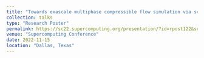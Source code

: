 ```yaml
---
title: "Towards exascale multiphase compressible flow simulation via scalable interface capturing-based solvers and GPU acceleration"
collection: talks
type: "Research Poster"
permalink: https://sc22.supercomputing.org/presentation/?id=rpost122&sess=sess275
venue: "Supercomputing Conference"
date: 2022-11-15
location: "Dallas, Texas"
---
```


